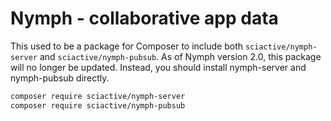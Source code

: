 # Nymph - collaborative app data

This used to be a package for Composer to include both `sciactive/nymph-server` and `sciactive/nymph-pubsub`. As of Nymph version 2.0, this package will no longer be updated. Instead, you should install nymph-server and nymph-pubsub directly.

```sh
composer require sciactive/nymph-server
composer require sciactive/nymph-pubsub
```
